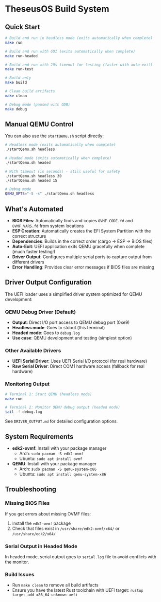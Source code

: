 # TheseusOS Build System

## Quick Start

```bash
# Build and run in headless mode (exits automatically when complete)
make run

# Build and run with GUI (exits automatically when complete)
make run-headed

# Build and run with 20s timeout for testing (faster with auto-exit)
make run-test

# Build only
make build

# Clean build artifacts
make clean

# Debug mode (paused with GDB)
make debug
```

## Manual QEMU Control

You can also use the `startQemu.sh` script directly:

```bash
# Headless mode (exits automatically when complete)
./startQemu.sh headless

# Headed mode (exits automatically when complete)
./startQemu.sh headed

# With timeout (in seconds) - still useful for safety
./startQemu.sh headless 30
./startQemu.sh headed 15

# Debug mode
QEMU_OPTS="-S -s" ./startQemu.sh headless
```

## What's Automated

- **BIOS Files**: Automatically finds and copies `OVMF_CODE.fd` and `OVMF_VARS.fd` from system locations
- **ESP Creation**: Automatically creates the EFI System Partition with the correct structure
- **Dependencies**: Builds in the correct order (cargo → ESP → BIOS files)
- **Auto-Exit**: UEFI application exits QEMU gracefully when complete (much faster testing!)
- **Driver Output**: Configures multiple serial ports to capture output from different drivers
- **Error Handling**: Provides clear error messages if BIOS files are missing

## Driver Output Configuration

The UEFI loader uses a simplified driver system optimized for QEMU development:

### QEMU Debug Driver (Default)
- **Output**: Direct I/O port access to QEMU debug port (0xe9)
- **Headless mode**: Goes to stdout (this terminal)
- **Headed mode**: Goes to `debug.log`
- **Use case**: QEMU development and testing (simplest option)

### Other Available Drivers
- **UEFI Serial Driver**: Uses UEFI Serial I/O protocol (for real hardware)
- **Raw Serial Driver**: Direct COM1 hardware access (fallback for real hardware)

### Monitoring Output
```bash
# Terminal 1: Start QEMU (headless mode)
make run

# Terminal 2: Monitor QEMU debug output (headed mode)
tail -f debug.log
```

See `DRIVER_OUTPUT.md` for detailed configuration options.

## System Requirements

- **edk2-ovmf**: Install with your package manager
  - Arch: `sudo pacman -S edk2-ovmf`
  - Ubuntu: `sudo apt install ovmf`
- **QEMU**: Install with your package manager
  - Arch: `sudo pacman -S qemu-system-x86`
  - Ubuntu: `sudo apt install qemu-system-x86`

## Troubleshooting

### Missing BIOS Files
If you get errors about missing OVMF files:
1. Install the `edk2-ovmf` package
2. Check that files exist in `/usr/share/edk2-ovmf/x64/` or `/usr/share/edk2/x64/`

### Serial Output in Headed Mode
In headed mode, serial output goes to `serial.log` file to avoid conflicts with the monitor.

### Build Issues
- Run `make clean` to remove all build artifacts
- Ensure you have the latest Rust toolchain with UEFI target: `rustup target add x86_64-unknown-uefi`
